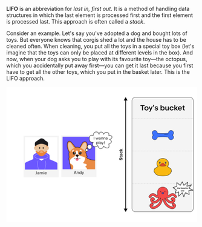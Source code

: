 **LIFO** is an abbreviation for _last in, first out_.
It is a method of handling data structures in which the last element
is processed first and the first element is processed last.
This approach is often called a _stack_.

Consider an example.
Let's say you've adopted a dog and bought lots of toys. 
But everyone knows that corgis shed a lot and the house has to be cleaned often. 
When cleaning, you put all the toys in a special toy box 
(let's imagine that the toys can only be placed at different levels in the box). 
And now, when your dog asks you to play with its favourite toy—the octopus, 
which you accidentally put away first—you can get it last 
because you first have to get all the other toys, which you put in the basket later.
This is the LIFO approach.

![Stack example](../../utils/src/main/resources/images/tamagotchi/stack.png)
